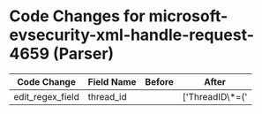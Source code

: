 # Code Changes for microsoft-evsecurity-xml-handle-request-4659 (Parser)

| Code Change | Field Name | Before | After |
|-------------|------------|--------|-------|
| edit_regex_field | thread_id |  | ['ThreadID\\*=(\'|")({thread_id}\d+)(\'|")'] |